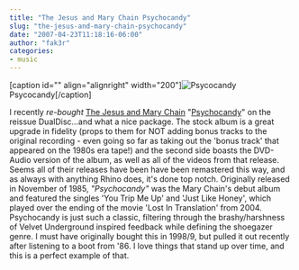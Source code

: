 ```yaml
---
title: "The Jesus and Mary Chain Psychocandy"
slug: "the-jesus-and-mary-chain-psychocandy"
date: "2007-04-23T11:18:16-06:00"
author: "fak3r"
categories:
- music
---
```


[caption id="" align="alignright" width="200"]![Psycocandy](http://fak3r.com/wp-content/uploads/2007/04/h43163h3au9.jpg) Psycocandy[/caption]

I recently *re-bought* [The Jesus and Mary Chain](http://en.wikipedia.org/wiki/The_Jesus_and_Mary_Chain) "[Psychocandy](http://www.rhino.com/store/ProductDetail.lasso?Number=73379)" on the reissue DualDisc...and what a nice package. The stock album is a great upgrade in fidelity (props to them for NOT adding bonus tracks to the original recording - even going so far as taking out the 'bonus track' that appeared on the 1980s era tape!) and the second side boasts the DVD-Audio version of the album, as well as all of the videos from that release. Seems all of their releases have been have been remastered this way, and as always with anything Rhino does, it's done top notch. Originally released in November of 1985, _"Psychocandy"_ was the Mary Chain's debut album and featured the singles 'You Trip Me Up' and 'Just Like Honey', which played over the ending of the movie 'Lost In Translation' from 2004. Psychocandy is just such a classic, filtering through the brashy/harshness of Velvet Underground inspired feedback while defining the shoegazer genre. I must have originally bought this in 1998/9, but pulled it out recently after listening to a boot from '86. I love things that stand up over time, and this is a perfect example of that.
